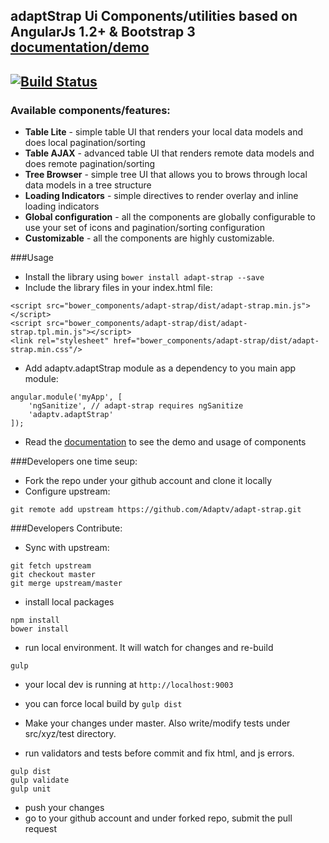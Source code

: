 ## adaptStrap Ui Components/utilities based on AngularJs 1.2+ & Bootstrap 3 [documentation/demo](http://adaptv.github.io/adapt-strap/)
[![Build Status](https://travis-ci.org/Adaptv/adapt-strap.svg)](https://travis-ci.org/Adaptv/adapt-strap)
---
### Available components/features:
- **Table Lite** - simple table UI that renders your local data models and does local pagination/sorting
- **Table AJAX** - advanced table UI that renders remote data models and does remote pagination/sorting
- **Tree Browser** - simple tree UI that allows you to brows through local data models in a tree structure
- **Loading Indicators** - simple directives to render overlay and inline loading indicators
- **Global configuration** - all the components are globally configurable to use your set of icons and pagination/sorting configuration
- **Customizable** - all the components are highly customizable.

###Usage
* Install the library using `bower install adapt-strap --save`
* Include the library files in your index.html file:
```
<script src="bower_components/adapt-strap/dist/adapt-strap.min.js"></script>
<script src="bower_components/adapt-strap/dist/adapt-strap.tpl.min.js"></script>
<link rel="stylesheet" href="bower_components/adapt-strap/dist/adapt-strap.min.css"/>
```
* Add adaptv.adaptStrap module as a dependency to you main app module:
```
angular.module('myApp', [
    'ngSanitize', // adapt-strap requires ngSanitize
    'adaptv.adaptStrap'
]);
```
* Read the [documentation](http://adaptv.github.io/adapt-strap/) to see the demo and usage of components

###Developers one time seup:
* Fork the repo under your github account and clone it locally
* Configure upstream:
```
git remote add upstream https://github.com/Adaptv/adapt-strap.git
```

###Developers Contribute:
* Sync with upstream:
```
git fetch upstream
git checkout master
git merge upstream/master
```

* install local packages
```
npm install
bower install
```

* run local environment. It will watch for changes and re-build
```
gulp
```
* your local dev is running at `http://localhost:9003`
* you can force local build by `gulp dist`

* Make your changes under master. Also write/modify tests under src/xyz/test directory.

* run validators and tests before commit and fix html, and js errors.
```
gulp dist
gulp validate
gulp unit
```

* push your changes 
* go to your github account and under forked repo, submit the pull request
